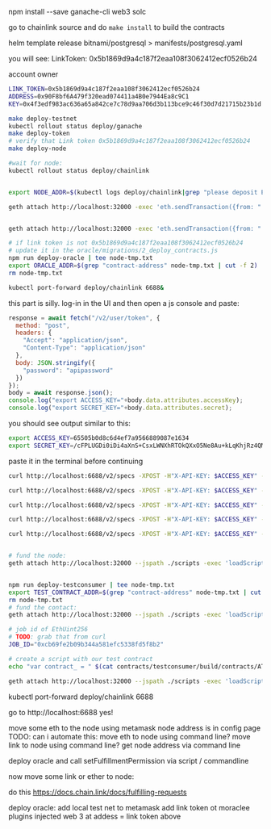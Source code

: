 npm install --save ganache-cli web3 solc

go to chainlink source and do `make install` to build the contracts



helm template release bitnami/postgresql > manifests/postgresql.yaml


you will see:
  LinkToken: 0x5b1869d9a4c187f2eaa108f3062412ecf0526b24

account owner


```bash
LINK_TOKEN=0x5b1869d9a4c187f2eaa108f3062412ecf0526b24
ADDRESS=0x90F8bf6A479f320ead074411a4B0e7944Ea8c9C1
KEY=0x4f3edf983ac636a65a842ce7c78d9aa706d3b113bce9c46f30d7d21715b23b1d

make deploy-testnet
kubectl rollout status deploy/ganache
make deploy-token
# verify that Link token 0x5b1869d9a4c187f2eaa108f3062412ecf0526b24
make deploy-node

#wait for node:
kubectl rollout status deploy/chainlink


export NODE_ADDR=$(kubectl logs deploy/chainlink|grep "please deposit ETH into your address:"| tr ' ' '\n'|grep 0x)

geth attach http://localhost:32000 -exec 'eth.sendTransaction({from: "'${ADDRESS}'",to: "'${NODE_ADDR}'", value: "74000000000000000"})'


geth attach http://localhost:32000 -exec 'eth.sendTransaction({from: "'${ADDRESS}'",to: "'${NODE_ADDR}'", value: "74000000000000000"})'

# if link token is not 0x5b1869d9a4c187f2eaa108f3062412ecf0526b24
# update it in the oracle/migrations/2_deploy_contracts.js
npm run deploy-oracle | tee node-tmp.txt
export ORACLE_ADDR=$(grep "contract-address" node-tmp.txt | cut -f 2)
rm node-tmp.txt

kubectl port-forward deploy/chainlink 6688&
```

this part is silly.
log-in in the UI and then open a js console and paste:

```js
response = await fetch("/v2/user/token", {
  method: "post",
  headers: {
    "Accept": "application/json",
    "Content-Type": "application/json"
  },
  body: JSON.stringify({
    "password": "apipassword"
  })
});
body = await response.json();
console.log("export ACCESS_KEY="+body.data.attributes.accessKey);
console.log("export SECRET_KEY="+body.data.attributes.secret);
```

you should see output similar to this:
```bash
export ACCESS_KEY=65505b0d8c6d4ef7a9566889087e1634
export SECRET_KEY=/cFPLUGDi0iDi4aXnS+CsxLWNXhRTOkQXxO5Ne8Au+kLqKhjRz4QMXHL9nejlPtb
```

paste it in the terminal before continuing

```bash
curl http://localhost:6688/v2/specs -XPOST -H"X-API-KEY: $ACCESS_KEY" -H"X-API-SECRET: $SECRET_KEY" -H"content-type: application/json" -d '{"initiators":[{"type":"runlog","params":{"address":"'$ORACLE_ADDR'"}}],"tasks":[{"type":"httpget"},{"type":"jsonparse"},{"type":"ethbytes32"},{"type":"ethtx"}]}'

curl http://localhost:6688/v2/specs -XPOST -H"X-API-KEY: $ACCESS_KEY" -H"X-API-SECRET: $SECRET_KEY" -H"content-type: application/json" -d '{"initiators":[{"type":"runlog","params":{"address":"'$ORACLE_ADDR'"}}],"tasks":[{"type":"httppost"},{"type":"jsonparse"},{"type":"ethbytes32"},{"type":"ethtx"}]}'

curl http://localhost:6688/v2/specs -XPOST -H"X-API-KEY: $ACCESS_KEY" -H"X-API-SECRET: $SECRET_KEY" -H"content-type: application/json" -d '{"initiators":[{"type":"runlog","params":{"address":"'$ORACLE_ADDR'"}}],"tasks":[{"type":"httpget"},{"type":"jsonparse"},{"type":"multiply"},{"type":"ethint256"},{"type":"ethtx"}]}'

curl http://localhost:6688/v2/specs -XPOST -H"X-API-KEY: $ACCESS_KEY" -H"X-API-SECRET: $SECRET_KEY" -H"content-type: application/json" -d '{"initiators":[{"type":"runlog","params":{"address":"'$ORACLE_ADDR'"}}],"tasks":[{"type":"httpget"},{"type":"jsonparse"},{"type":"multiply"},{"type":"ethuint256"},{"type":"ethtx"}]}'

curl http://localhost:6688/v2/specs -XPOST -H"X-API-KEY: $ACCESS_KEY" -H"X-API-SECRET: $SECRET_KEY" -H"content-type: application/json" -d '{"initiators":[{"type":"runlog","params":{"address":"'$ORACLE_ADDR'"}}],"tasks":[{"type":"httpget"},{"type":"jsonparse"},{"type":"ethbool"},{"type":"ethtx"}]}'


# fund the node:
geth attach http://localhost:32000 --jspath ./scripts -exec 'loadScript("fund.js");transfer("'$LINK_TOKEN'", "'$ADDRESS'", "'$NODE_ADDR'");'


npm run deploy-testconsumer | tee node-tmp.txt
export TEST_CONTRACT_ADDR=$(grep "contract-address" node-tmp.txt | cut -f 2)
rm node-tmp.txt
# fund the contact:
geth attach http://localhost:32000 --jspath ./scripts -exec 'loadScript("fund.js");transfer("'$LINK_TOKEN'", "'$ADDRESS'", "'$TEST_CONTRACT_ADDR'");'

# job id of EthUint256
# TODO: grab that from curl
JOB_ID="0xcb69fe2b09b344a581efc5338fd5f8b2"

# create a script with our test contract
echo "var contract_ = " $(cat contracts/testconsumer/build/contracts/ATestnetConsumer.json|jq .abi) ";function contract() {return contract_;} " > scripts/contract.js

geth attach http://localhost:32000 --jspath ./scripts -exec 'loadScript("contract.js");loadScript("request.js");request(contract(), "'$TEST_CONTRACT_ADDR'", "'$ORACLE_ADDR'", "'$JOB_ID'");'


```


kubectl port-forward deploy/chainlink 6688

go to http://localhost:6688
yes!


move some eth to the node using metamask
node address is in config page
TODO: can i automate this: move eth to node using command line?
move link to node using command line?
get node address via command line

deploy oracle and call setFulfillmentPermission via script / commandline




now move some link or ether to node:

do this https://docs.chain.link/docs/fulfilling-requests

deploy oracle:
add local test net to metamask
add link token ot moraclee plugins
injected web 3
at addess = link token above